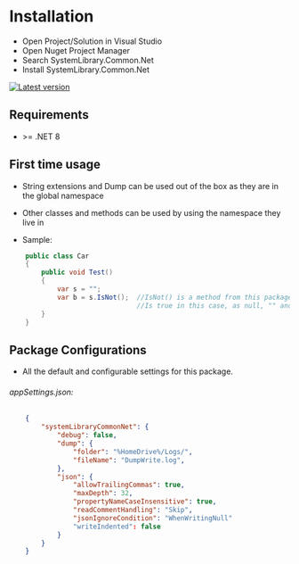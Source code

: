 ﻿# Installation
- Open Project/Solution in Visual Studio
- Open Nuget Project Manager
- Search SystemLibrary.Common.Net
- Install SystemLibrary.Common.Net

[![Latest version](https://img.shields.io/nuget/v/SystemLibrary.Common.Net)](https://www.nuget.org/packages/SystemLibrary.Common.Net)

## Requirements
- &gt;= .NET 8

## First time usage
- String extensions and Dump can be used out of the box as they are in the global namespace
- Other classes and methods can be used by using the namespace they live in

- Sample:
```csharp  
	public class Car 
	{
		public void Test() 
		{
			var s = "";
			var b = s.IsNot();	//IsNot() is a method from this package living in the global namespace
								//Is true in this case, as null, "" and " " returns true
		}
	}
```

## Package Configurations
* All the default and configurable settings for this package.

###### appSettings.json:
```json  
	{
		"systemLibraryCommonNet": {
			"debug": false,
			"dump": {
				"folder": "%HomeDrive%/Logs/",
				"fileName": "DumpWrite.log",
			},
			"json": {
				"allowTrailingCommas": true,
				"maxDepth": 32,
				"propertyNameCaseInsensitive": true,
				"readCommentHandling": "Skip",
				"jsonIgnoreCondition": "WhenWritingNull"
				"writeIndented": false
			}
		}
	}
```
